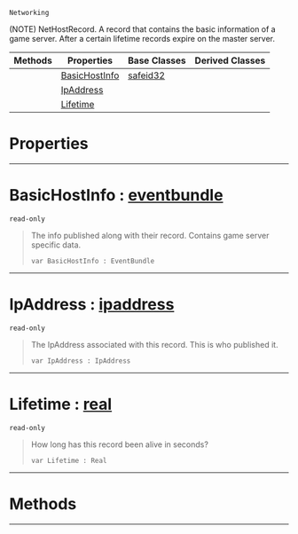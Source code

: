  `Networking`

(NOTE) NetHostRecord. A record that contains the basic information of a game server. After a certain lifetime records expire on the master server.

|Methods|Properties|Base Classes|Derived Classes|
|---|---|---|---|
| |[ BasicHostInfo](https://github.com/dragonCASTjosh/PlasmaDocs/blob/master/code_reference/class_reference/nethostrecord.markdown#basichostinfo-plasma-engin)|[safeid32](https://github.com/dragonCASTjosh/PlasmaDocs/blob/master/code_reference/class_reference/safeid32.markdown)| |
| |[ IpAddress](https://github.com/dragonCASTjosh/PlasmaDocs/blob/master/code_reference/class_reference/nethostrecord.markdown#ipaddress-plasma-engine-do)| | |
| |[ Lifetime](https://github.com/dragonCASTjosh/PlasmaDocs/blob/master/code_reference/class_reference/nethostrecord.markdown#lifetime-plasma-engine-doc)| | |


 #  Properties


---  
 #  BasicHostInfo : [eventbundle](https://github.com/dragonCASTjosh/PlasmaDocs/blob/master/code_reference/class_reference/eventbundle.markdown)

 `read-only`

> The info published along with their record. Contains game server specific data.
> ``` lang=cpp, name=Lightning
> var BasicHostInfo : EventBundle


---  
 #  IpAddress : [ipaddress](https://github.com/dragonCASTjosh/PlasmaDocs/blob/master/code_reference/class_reference/ipaddress.markdown)

 `read-only`

> The IpAddress associated with this record. This is who published it.
> ``` lang=cpp, name=Lightning
> var IpAddress : IpAddress


---  
 #  Lifetime : [real](https://github.com/dragonCASTjosh/PlasmaDocs/blob/master/code_reference/lightning_base_types/real.markdown)

 `read-only`

> How long has this record been alive in seconds?
> ``` lang=cpp, name=Lightning
> var Lifetime : Real


---  
 #  Methods


---  
 

 